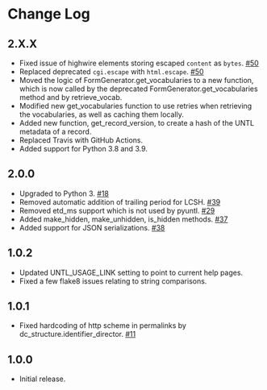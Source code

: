 Change Log
==========

2.X.X
-----

* Fixed issue of highwire elements storing escaped `content` as `bytes`. [#50](https://github.com/unt-libraries/pyuntl/pull/50)
* Replaced deprecated `cgi.escape` with `html.escape`. [#50](https://github.com/unt-libraries/pyuntl/pull/50)
* Moved the logic of FormGenerator.get_vocabularies to a new function, which is now called by the deprecated
  FormGenerator.get_vocabularies method and by retrieve_vocab.
* Modified new get_vocabularies function to use retries when retrieving the vocabularies, as well as caching them
  locally.
* Added new function, get_record_version, to create a hash of the UNTL metadata of a record.
* Replaced Travis with GitHub Actions.
* Added support for Python 3.8 and 3.9.

2.0.0
-----

* Upgraded to Python 3. [#18](https://github.com/unt-libraries/pyuntl/issues/18)
* Removed automatic addition of trailing period for LCSH. [#39](https://github.com/unt-libraries/pyuntl/issues/39)
* Removed etd_ms support which is not used by pyuntl. [#29](https://github.com/unt-libraries/pyuntl/issues/29)
* Added make_hidden, make_unhidden, is_hidden methods. [#37](https://github.com/unt-libraries/pyuntl/issues/37)
* Added support for JSON serializations. [#38](https://github.com/unt-libraries/pyuntl/issues/38)


1.0.2
-----

* Updated UNTL_USAGE_LINK setting to point to current help pages.
* Fixed a few flake8 issues relating to string comparisons.


1.0.1
-----

* Fixed hardcoding of http scheme in permalinks by dc_structure.identifier_director. [#11](https://github.com/unt-libraries/pyuntl/issues/11)


1.0.0
-----

* Initial release.
